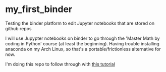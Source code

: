 # my_first_binder
Testing the binder platform to edit Jupyter notebooks that are stored on github repos

I will use Jupypter notebooks on binder to go through the 'Master Math by coding in Python' course (at least the beginning).
Having trouble installing anaconda on my Arch Linux, so that's a portable/frictionless alternative for now.

I'm doing this repo to follow through with [this tutorial](https://the-turing-way.netlify.app/communication/binder/zero-to-binder.html)
